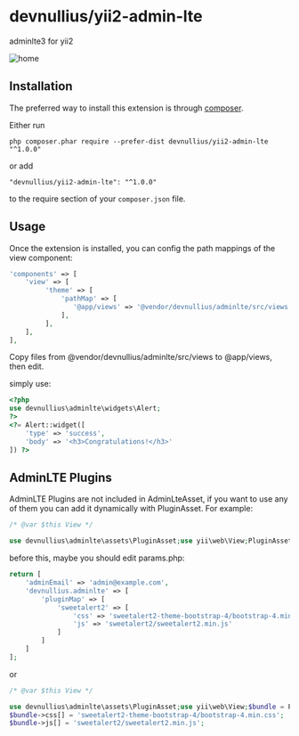 devnullius/yii2-admin-lte
======================
adminlte3 for yii2

![home](https://user-images.githubusercontent.com/3158261/80058324-8d751480-855b-11ea-87f5-3d682f787210.png)

Installation
------------

The preferred way to install this extension is through [composer](http://getcomposer.org/download/).

Either run

```
php composer.phar require --prefer-dist devnullius/yii2-admin-lte "^1.0.0"
```

or add

```
"devnullius/yii2-admin-lte": "^1.0.0"
```

to the require section of your `composer.json` file.


Usage
-----

Once the extension is installed, you can config the path mappings of the view component:

```php
'components' => [
    'view' => [
         'theme' => [
             'pathMap' => [
                '@app/views' => '@vendor/devnullius/adminlte/src/views'
             ],
         ],
    ],
],
```

Copy files from @vendor/devnullius/adminlte/src/views to @app/views, then edit.

simply use:

```php
<?php
use devnullius\adminlte\widgets\Alert;
?>
<?= Alert::widget([
    'type' => 'success',
    'body' => '<h3>Congratulations!</h3>'
]) ?>
```

AdminLTE Plugins
----------------
AdminLTE Plugins are not included in AdminLteAsset, if you want to use any of them you can add it dynamically with PluginAsset.
For example:

```php
/* @var $this View */

use devnullius\adminlte\assets\PluginAsset;use yii\web\View;PluginAsset::register($this)->add('sweetalert2');
```

before this, maybe you should edit params.php:

```php
return [
    'adminEmail' => 'admin@example.com',
    'devnullius.adminlte' => [
        'pluginMap' => [
            'sweetalert2' => [
                'css' => 'sweetalert2-theme-bootstrap-4/bootstrap-4.min.css',
                'js' => 'sweetalert2/sweetalert2.min.js'
            ]
        ]
    ]
];
```

or

```php
/* @var $this View */

use devnullius\adminlte\assets\PluginAsset;use yii\web\View;$bundle = PluginAsset::register($this);
$bundle->css[] = 'sweetalert2-theme-bootstrap-4/bootstrap-4.min.css';
$bundle->js[] = 'sweetalert2/sweetalert2.min.js';
```

